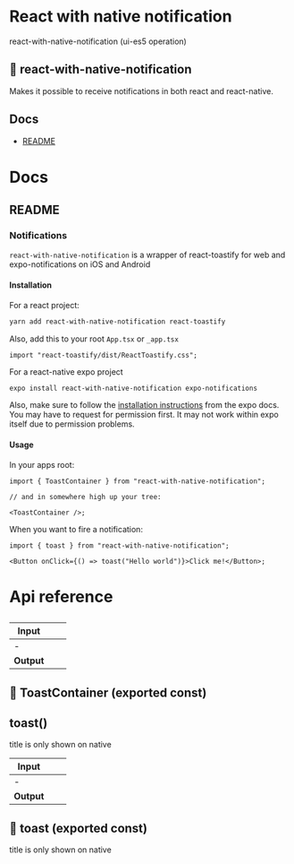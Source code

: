 # React with native notification

react-with-native-notification (ui-es5 operation)


## 🔔 react-with-native-notification

Makes it possible to receive notifications in both react and react-native.




## Docs

- [README](#readme)



# Docs

## README

### Notifications

`react-with-native-notification` is a wrapper of react-toastify for web and expo-notifications on iOS and Android


#### Installation

For a react project:

```bash
yarn add react-with-native-notification react-toastify
```

Also, add this to your root `App.tsx` or `_app.tsx`

```tsx
import "react-toastify/dist/ReactToastify.css";
```

For a react-native expo project

```bash
expo install react-with-native-notification expo-notifications
```

Also, make sure to follow the [installation instructions](https://docs.expo.dev/versions/latest/sdk/notifications/) from the expo docs. You may have to request for permission first. It may not work within expo itself due to permission problems.


#### Usage

In your apps root:

```tsx
import { ToastContainer } from "react-with-native-notification";

// and in somewhere high up your tree:

<ToastContainer />;
```

When you want to fire a notification:

```tsx
import { toast } from "react-with-native-notification";

<Button onClick={() => toast("Hello world")}>Click me!</Button>;
```


# Api reference

## <ToastContainer />

| Input      |    |    |
| ---------- | -- | -- |
| - | | |
| **Output** |    |    |



## 📄 ToastContainer (exported const)

## toast()

title is only shown on native


| Input      |    |    |
| ---------- | -- | -- |
| - | | |
| **Output** |    |    |



## 📄 toast (exported const)

title is only shown on native

